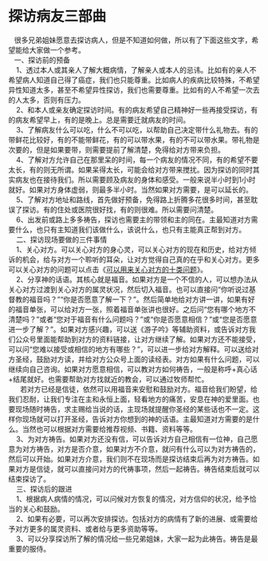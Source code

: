 # 探访病友三部曲



<p>&nbsp; &nbsp;很多兄弟姐妹愿意去探访病人，但是不知道如何做，所以有了下面这些文字，希望能给大家做一个参考。<br />
&nbsp; &nbsp;一、探访前的预备<br />
&nbsp; &nbsp; 1、透过本人或其亲人了解大概病情，了解亲人或本人的忌讳。比如有的亲人不希望病人知道自己得了癌症，我们也只能尊重。比如病人的疾病比较特殊，不希望异性知道太多，甚至不希望异性探访，我们也需要尊重。比如有的人不希望一次去的人太多，否则有压力。<br />
&nbsp; &nbsp; 2、和本人或亲友确定探访时间。有的病友希望自己精神好一些再接受探访，有的病友希望早上，有的是晚上。总是需要迁就病友的时间。<br />
&nbsp; &nbsp; 3、了解病友什么可以吃，什么不可以吃，以帮助自己决定带什么礼物去。有的带鲜花比较好，有的不能带鲜花，有的可以带水果，有的不可以带水果。带礼物是次要的，但是如果要带，则需要提前了解清楚，免得给对方带来负担。<br />
&nbsp; &nbsp; 4、了解对方允许自己在那里呆的时间，每一个病友的情况不同，有的希望不要太长，有的则无所谓。如果呆得太长，可能会给对方带来搅扰。因为探访的同时其实病友也在接待我们。所以需要顾及病友的身体和感受。一般来说半小时到1小时就好。如果对方身体虚弱，则最多半小时。当然如果对方需要，是可以延长的。<br />
&nbsp; &nbsp; 5、了解对方地址和路线，首先做好预备，免得路上折腾多花很多时间，甚至耽误了探访。有的住处或医院很好找，有的则很难。所以需要问清楚。<br />
&nbsp; &nbsp; 6、出发前或路上多多祷告，探访也需要主的带领和主的同在。主最知道对方需要什么，也只有主知道我们该做什么，该说什么，也只有主能真正帮到对方。<br />
&nbsp; &nbsp; 二、探访现场要做的三件事情<br />
&nbsp; &nbsp; 1、关心对方。可以关心对方的身心灵，可以关心对方的现在和历史，给对方倾诉的机会，给与对方一个聆听的耳朵，让对方觉得自己真的在乎和关心对方。更多可以关心对方的问题可以点击《<a href="https://www.simai.life/node/12848">可以用来关心对方的十类问题</a>》。<br />
&nbsp; &nbsp; 2、分享神的话语。其核心就是福音。如果对方是一个不信的人，可以想办法从关心对方过渡到关心对方的属灵状况，然后切入福音。也可以直接问“你听说过基督教的福音吗？”“你是否愿意了解一下？”。然后简单地给对方讲一讲，如果有好的福音单张，可以给对方一张，照着福音单张讲也很好。之后问“您有哪个地方不清楚吗？”或者“您对于福音有什么问题吗？”或“你是否愿意相信？”或“您是否愿意进一步了解？”。如果对方感兴趣，可以送《游子吟》等辅助资料，或告诉对方我们公众号里面能帮助到对方的资料链接，让对方继续了解。如果对方还不能接受，可以问“您难以接受或相信的地方有哪些？”，可以进一步给对方解释。可以送给对方圣经，鼓励对方读，并给对方公众号上面的读经表。对方如果有什么问题，可以继续向自己咨询。如果对方愿意相信，可以教对方如何祷告，一般是称呼+真心话+结尾就好。也需要帮助对方找就近的教会，可以通过牧师帮忙。<br />
&nbsp; &nbsp; &nbsp; 若对方已经是信徒，依然可以用福音来安慰和鼓励对方。福音给我们盼望，给我们忍耐，让我们专注在主和永恒上面，轻看地方的痛苦，安息在神的爱里面。也要现场随时祷告，求主赐给当说的话，主现场就提醒你圣经的某些话也不一定。这样你现场就可以打开圣经，告诉对方你想到的神的话语。主最知道对方需要的是什么。当然也可以根据对方需要给推荐视频、书籍、资料等等。<br />
&nbsp; &nbsp; 3、为对方祷告。如果对方还没有信，可以告诉对方自己相信有一位神，自己愿意为对方祷告，对方是否介意，如果对方不介意，就问有什么可以为对方祷告的，然后可以开始。如果对方介意，我们则不在现场而是探访结束后再为对方祷告。如果对方是信徒，就可以直接问对方的代祷事项，然后一起祷告。祷告结束后就可以结束探访了。<br />
&nbsp; &nbsp; 三、探访后的跟进<br />
&nbsp; &nbsp; 1、根据病人病情的情况，可以问候对方恢复的情况，对方信仰的状况，给予恰当的关心和鼓励。<br />
&nbsp; &nbsp; 2、如果有必要，可以再次安排探访。包括对方的病情有了新的进展、或需要给予对方更多的属灵资料、或者给与更多资助等等。<br />
&nbsp; &nbsp; 3、可以分享探访所了解的情况给一些兄弟姐妹，大家一起为此祷告。祷告是最重要的服侍。</p>
